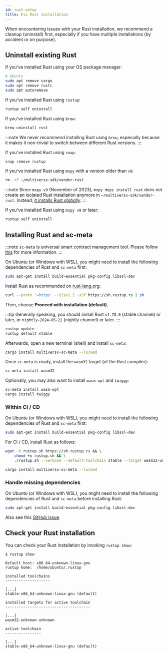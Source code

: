 ```yaml
---
id: rust-setup
title: Fix Rust installation
---
```


[comment]: # (mx-abstract)

When encountering issues with your Rust installation, we recommend a cleanup (uninstall) first, especially if you have multiple installations (by accident or on purpose).

[comment]: # (mx-context-auto)

## Uninstall existing Rust

If you've installed Rust using your OS package manager:

```bash
# Ubuntu
sudo apt remove cargo
sudo apt remove rustc
sudo apt autoremove
```

If you've installed Rust using `rustup`:

```bash
rustup self uninstall
```

If you've installed Rust using `brew`:

```bash
brew uninstall rust
```

:::note
We never recommend installing Rust using `brew`, especially because it makes it non-trivial to switch between different Rust versions.
:::

If you've installed Rust using `snap`:
    
```bash
snap remove rustup
```

If you've installed Rust using `mxpy` with a version older than `v9`:

```bash
rm -rf ~/multiversx-sdk/vendor-rust
```

:::note
Since `mxpy v9` (November of 2023), `mxpy deps install rust` does not create an isolated Rust installation anymore in `~/multiversx-sdk/vendor-rust`. Instead, [it installs Rust _globally_](https://www.rust-lang.org/tools/install).
:::

If you've installed Rust using `mxpy v9` or later:

```bash
rustup self uninstall
```

[comment]: # (mx-context-auto)

## Installing Rust and sc-meta

:::note
`sc-meta` is universal smart contract management tool. Please follow [this](/developers/meta/sc-meta) for more information.
:::

[comment]: # (mx-context-auto)

On Ubuntu (or Windows with WSL), you might need to install the following dependencies of Rust and `sc-meta` first:
    
```bash
sudo apt-get install build-essential pkg-config libssl-dev
```

Install Rust as recommended on [rust-lang.org](https://www.rust-lang.org/tools/install):

```bash
curl --proto '=https' --tlsv1.2 -sSf https://sh.rustup.rs | sh
```

Then, choose **Proceed with installation (default)**. 

:::tip
Generally speaking, you should install Rust `v1.78.0` (stable channel) or later, or `nightly-2024-05-22` (nightly channel) or later.
:::

```bash
rustup update
rustup default stable
```

Afterwards, open a new terminal (shell) and install `sc-meta`:

```bash
cargo install multiversx-sc-meta --locked
```

Once `sc-meta` is ready, install the `wasm32` target (of the Rust compiler):

```bash
sc-meta install wasm32
```

Optionally, you may also want to install `wasm-opt` and `twiggy`:

```bash
sc-meta install wasm-opt
cargo install twiggy
```

[comment]: # (mx-context-auto)

### Within CI / CD

On Ubuntu (or Windows with WSL), you might need to install the following dependencies of Rust and `sc-meta` first:
    
```bash
sudo apt-get install build-essential pkg-config libssl-dev
```

For CI / CD, install Rust as follows:

```bash
wget -O rustup.sh https://sh.rustup.rs && \
    chmod +x rustup.sh && \
    ./rustup.sh --verbose --default-toolchain stable --target wasm32-unknown-unknown -y

cargo install multiversx-sc-meta --locked
```

[comment]: # (mx-context-auto)

### Handle missing dependencies

On Ubuntu (or Windows with WSL), you might need to install the following dependencies of Rust and `sc-meta` before installing Rust:
    
```bash
sudo apt-get install build-essential pkg-config libssl-dev
```

Also see this [GitHub issue](https://github.com/multiversx/mx-sdk-py-cli/issues/338).

[comment]: # (mx-context-auto)

## Check your Rust installation

You can check your Rust installation by invoking `rustup show`:

```
$ rustup show

Default host: x86_64-unknown-linux-gnu
rustup home:  /home/ubuntu/.rustup

installed toolchains
--------------------

[...]
stable-x86_64-unknown-linux-gnu (default)

installed targets for active toolchain
--------------------------------------

[...]
wasm32-unknown-unknown

active toolchain
----------------

[...]
stable-x86_64-unknown-linux-gnu (default)
```
